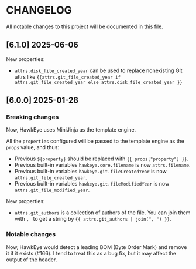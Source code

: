 # CHANGELOG

All notable changes to this project will be documented in this file.

## [6.1.0] 2025-06-06

New properties:

* `attrs.disk_file_created_year` can be used to replace nonexisting Git attrs like `{{attrs.git_file_created_year if attrs.git_file_created_year else attrs.disk_file_created_year }}`

## [6.0.0] 2025-01-28

### Breaking changes

Now, HawkEye uses MiniJinja as the template engine.

All the `properties` configured will be passed to the template engine as the `props` value, and thus:

* Previous `${property}` should be replaced with `{{ props["property"] }}`.
* Previous built-in variables `hawkeye.core.filename` is now `attrs.filename`.
* Previous built-in variables `hawkeye.git.fileCreatedYear` is now `attrs.git_file_created_year`.
* Previous built-in variables `hawkeye.git.fileModifiedYear` is now `attrs.git_file_modified_year`.

New properties:

* `attrs.git_authors` is a collection of authors of the file. You can join them with `, ` to get a string by `{{ attrs.git_authors | join(", ") }}`.

### Notable changes

Now, HawkEye would detect a leading BOM (Byte Order Mark) and remove it if it exists (#166). I tend to treat this as a bug fix, but it may affect the output of the header.
